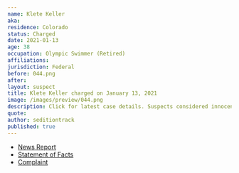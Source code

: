 ```yaml
---
name: Klete Keller
aka:
residence: Colorado
status: Charged
date: 2021-01-13
age: 38
occupation: Olympic Swimmer (Retired)
affiliations:
jurisdiction: Federal
before: 044.png
after:
layout: suspect
title: Klete Keller charged on January 13, 2021
image: /images/preview/044.png
description: Click for latest case details. Suspects considered innocent until proven guilty.
quote:
author: seditiontrack
published: true
---
```


- [News Report](https://people.com/sports/klete-keller-friends-ex-wife-react-participation-capitol-riots/)
- [Statement of Facts](https://extremism.gwu.edu/sites/g/files/zaxdzs2191/f/Klete%20Derik%20Keller%20Statement%20of%20Facts.pdf)
- [Complaint](https://www.justice.gov/opa/page/file/1354311/download)